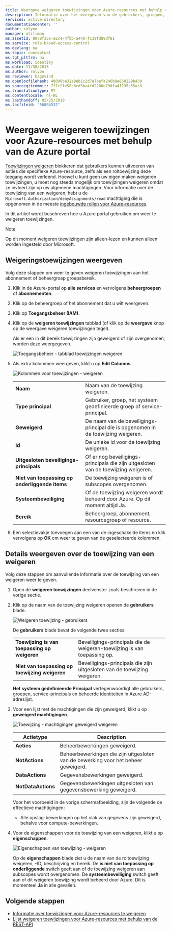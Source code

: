 ```yaml
---
title: Weergave weigeren toewijzingen voor Azure-resources met behulp van de Azure portal | Microsoft Docs
description: Informatie over het weergeven van de gebruikers, groepen, service-principals en beheerde identiteiten die toegang tot specifieke Azure-resource die op een bepaald bereik met behulp van de Azure-portal is geweigerd.
services: active-directory
documentationcenter: ''
author: rolyon
manager: mtillman
ms.assetid: 8078f366-a2c4-4fbb-a44b-fc39fd89df81
ms.service: role-based-access-control
ms.devlang: na
ms.topic: conceptual
ms.tgt_pltfrm: na
ms.workload: identity
ms.date: 11/30/2018
ms.author: rolyon
ms.reviewer: bagovind
ms.openlocfilehash: 48098ba32a8eb1c2d7a7bafa246b8e850229b430
ms.sourcegitcommit: 7f7c2fe58c6cd3ba4fd2280e79dfa4f235c55ac8
ms.translationtype: MT
ms.contentlocale: nl-NL
ms.lasthandoff: 02/25/2019
ms.locfileid: "56804532"
---
```

# <a name="view-deny-assignments-for-azure-resources-using-the-azure-portal"></a>Weergave weigeren toewijzingen voor Azure-resources met behulp van de Azure portal

[Toewijzingen weigeren](deny-assignments.md) blokkeren dat gebruikers kunnen uitvoeren van acties die specifieke Azure-resource, zelfs als een roltoewijzing deze toegang wordt verleend. Hoewel u kunt geen uw eigen maken weigeren toewijzingen, u moet nog steeds mogelijk om toewijzingen weigeren omdat ze invloed zijn op uw algemene machtigingen. Voor informatie over de toewijzing van een weigeren, hebt u de `Microsoft.Authorization/denyAssignments/read` machtiging die is opgenomen in de meeste [ingebouwde rollen voor Azure-resources](built-in-roles.md).

In dit artikel wordt beschreven hoe u Azure portal gebruiken om weer te weigeren toewijzingen.

> [!NOTE]
> Op dit moment weigeren toewijzingen zijn alleen-lezen en kunnen alleen worden ingesteld door Microsoft.

## <a name="view-deny-assignments"></a>Weigeringstoewijzingen weergeven

Volg deze stappen om weer te geven weigeren toewijzingen aan het abonnement of beheergroep groepsbereik.

1. Klik in de Azure-portal op **alle services** en vervolgens **beheergroepen** of **abonnementen**.

1. Klik op de beheergroep of het abonnement dat u wilt weergeven.

1. Klik op **Toegangsbeheer (IAM)**.

1. Klik op de **weigeren toewijzingen** tabblad (of klik op de **weergave** knop op de weergave weigeren toewijzingen tegel).

    Als er een in dit bereik toewijzingen zijn geweigerd of zijn overgenomen, worden deze weergegeven.

    ![Toegangsbeheer - tabblad toewijzingen weigeren](./media/deny-assignments-portal/access-control-deny-assignments.png)

1. Als extra kolommen weergeven, klikt u op **Edit Columns**.

    ![Kolommen voor toewijzingen - weigeren](./media/deny-assignments-portal/deny-assignments-columns.png)

    |  |  |
    | --- | --- |
    | **Naam** | Naam van de toewijzing weigeren. |
    | **Type principal** | Gebruiker, groep, het systeem gedefinieerde groep of service-principal. |
    | **Geweigerd**  | De naam van de beveiligings-principal die is opgenomen in de toewijzing weigeren. |
    | **Id** | De unieke id voor de toewijzing weigeren. |
    | **Uitgesloten beveiligings-principals** | Of er nog beveiligings-principals die zijn uitgesloten van de toewijzing weigeren. |
    | **Niet van toepassing op onderliggende items** | De toewijzing weigeren is of subscopes overgenomen. |
    | **Systeembeveiliging** | Of de toewijzing weigeren wordt beheerd door Azure. Op dit moment altijd Ja. |
    | **Bereik** | Beheergroep, abonnement, resourcegroep of resource. |

1. Een selectievakje toevoegen aan een van de ingeschakelde items en klik vervolgens op **OK** om weer te geven van de geselecteerde kolommen.

## <a name="view-details-about-a-deny-assignment"></a>Details weergeven over de toewijzing van een weigeren

Volg deze stappen om aanvullende informatie over de toewijzing van een weigeren weer te geven.

1. Open de **weigeren toewijzingen** deelvenster zoals beschreven in de vorige sectie.

1. Klik op de naam van de toewijzing weigeren openen de **gebruikers** blade.

    ![Weigeren toewijzing - gebruikers](./media/deny-assignments-portal/deny-assignment-users.png)

    De **gebruikers** blade bevat de volgende twee secties.

    |  |  |
    | --- | --- |
    | **Toewijzing is van toepassing op weigeren**  | Beveiligings-principals die de weigeren-toewijzing is van toepassing op. |
    | **Niet van toepassing op toewijzing weigeren** | Beveiligings-principals die zijn uitgesloten van de toewijzing weigeren. |

    **Het systeem gedefinieerde Principal** vertegenwoordigt alle gebruikers, groepen, service-principals en beheerde identiteiten in Azure AD-adreslijst.

1. Voor een lijst met de machtigingen die zijn geweigerd, klikt u op **geweigerd machtigingen**.

    ![Toewijzing - machtigingen geweigerd weigeren](./media/deny-assignments-portal/deny-assignment-denied-permissions.png)

    | Actietype | Description |
    | --- | --- |
    | **Acties**  | Beheerbewerkingen geweigerd. |
    | **NotActions** | Beheerbewerkingen die zijn uitgesloten van de bewerking voor het beheer geweigerd. |
    | **DataActions**  | Gegevensbewerkingen geweigerd. |
    | **NotDataActions** | Gegevensbewerkingen uitgesloten van gegevensbewerking geweigerd. |

    Voor het voorbeeld in de vorige schermafbeelding, zijn de volgende de effectieve machtigingen:

    - Alle opslag-bewerkingen op het vlak van gegevens zijn geweigerd, behalve voor compute-bewerkingen.

1. Voor de eigenschappen voor de toewijzing van een weigeren, klikt u op **eigenschappen**.

    ![Eigenschappen van toewijzing - weigeren](./media/deny-assignments-portal/deny-assignment-properties.png)

    Op de **eigenschappen** blade ziet u de naam van de roltoewijzing weigeren, -ID, beschrijving en bereik. De **is niet van toepassing op onderliggende** switch geeft aan of de toewijzing weigeren aan subscopes wordt overgenomen. De **systeembeveiliging** switch geeft aan of dit weigeren toewijzing wordt beheerd door Azure. Dit is momenteel **Ja** in alle gevallen.

## <a name="next-steps"></a>Volgende stappen

* [Informatie over toewijzingen voor Azure-resources te weigeren](deny-assignments.md)
* [Lijst weigeren toewijzingen voor Azure-resources met behulp van de REST-API](deny-assignments-rest.md)
